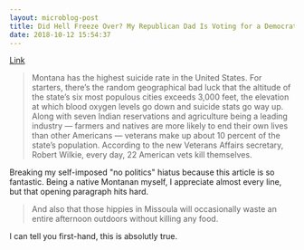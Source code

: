```yaml
---
layout: microblog-post
title: Did Hell Freeze Over? My Republican Dad Is Voting for a Democrat - The New York Times
date: 2018-10-12 15:54:37
---
```

[Link](https://www.nytimes.com/2018/10/12/opinion/sunday/jon-tester-democrat-montana-senate-west.html)

> Montana has the highest suicide rate in the United States. For starters, there’s the random geographical bad luck that the altitude of the state’s six most populous cities exceeds 3,000 feet, the elevation at which blood oxygen levels go down and suicide stats go way up. Along with seven Indian reservations and agriculture being a leading industry — farmers and natives are more likely to end their own lives than other Americans — veterans make up about 10 percent of the state’s population. According to the new Veterans Affairs secretary, Robert Wilkie, every day, 22 American vets kill themselves.

Breaking my self-imposed "no politics" hiatus because this article is so fantastic. Being a native Montanan myself, I appreciate almost every line, but that opening paragraph hits hard. 

> And also that those hippies in Missoula will occasionally waste an entire afternoon outdoors without killing any food.

I can tell you first-hand, this is absolutly true. 
